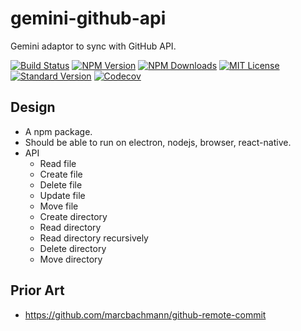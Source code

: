 # gemini-github-api

Gemini adaptor to sync with GitHub API.

[![Build Status][travis-image]][travis-url]
[![NPM Version][npm-version-image]][npm-url]
[![NPM Downloads][npm-downloads-image]][npm-url]
[![MIT License][license-image]][license-url]
[![Standard Version][standard-version-image]][standard-version-url]
[![Codecov][codecov-image]][codecov-url]

## Design

- A npm package.
- Should be able to run on electron, nodejs, browser, react-native.
- API
  - Read file
  - Create file
  - Delete file
  - Update file
  - Move file
  - Create directory
  - Read directory
  - Read directory recursively
  - Delete directory
  - Move directory

## Prior Art

- https://github.com/marcbachmann/github-remote-commit

[travis-image]: https://img.shields.io/travis/Gemini-app/gemini-github-api.svg?style=flat-square
[travis-url]: https://travis-ci.org/Gemini-app/gemini-github-api
[npm-version-image]: https://img.shields.io/npm/v/gemini-github-api.svg?style=flat-square
[npm-url]: https://www.npmjs.com/package/gemini-github-api
[npm-downloads-image]: https://img.shields.io/npm/dt/gemini-github-api.svg?style=flat-square
[license-image]: https://img.shields.io/npm/l/gemini-github-api.svg?style=flat-square
[license-url]: LICENSE
[standard-version-image]: https://img.shields.io/badge/release-standard%20version-brightgreen.svg?style=flat-square
[standard-version-url]: https://github.com/conventional-changelog/standard-version
[codecov-image]: https://img.shields.io/codecov/c/github/Gemini-app/gemini-github-api.svg?style=flat-square
[codecov-url]: https://codecov.io/gh/Gemini-app/gemini-github-api
